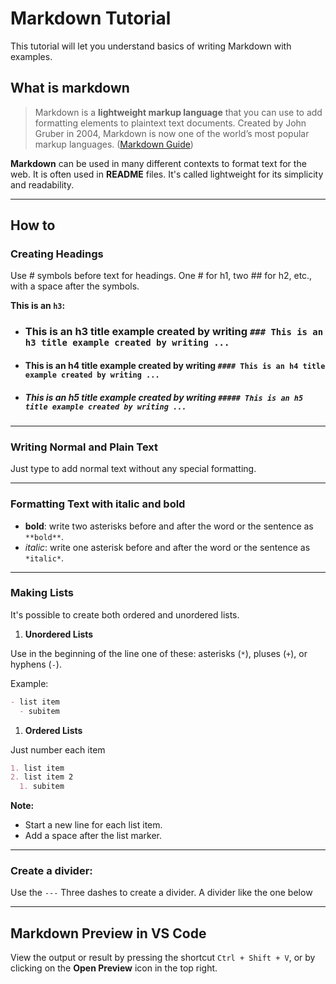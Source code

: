# Markdown Tutorial

This tutorial will let you understand basics of writing Markdown with examples.

## What is markdown

> Markdown is a **lightweight markup language** that you can use to add formatting elements to plaintext text documents. Created by John Gruber in 2004, Markdown is now one of the world’s most popular markup languages. 
> ([Markdown Guide](https://www.markdownguide.org/getting-started/))

**Markdown** can be used in many different contexts to format text for the web. It is often used in **README** files. It's called lightweight for its simplicity and readability.

---

## How to

### Creating Headings

Use # symbols before text for headings. One # for h1, two ## for h2, etc., with a space after the symbols.

**This is an `h3`:**
- ### This is an h3 title example created by writing `### This is an h3 title example created by writing ...`
- #### This is an h4 title example created by writing `#### This is an h4 title example created by writing ...`
- ##### This is an h5 title example created by writing `##### This is an h5 title example created by writing ...`

---

### Writing Normal and Plain Text

Just type to add normal text without any special formatting.

---

### Formatting Text with italic and bold

- **bold**: write two asterisks before and after the word or the sentence as `**bold**`.
- *italic*: write one asterisk before and after the word or the sentence as `*italic*`.

---

### Making Lists

It's possible to create both ordered and unordered lists.

1. **Unordered Lists**

Use in the beginning of the line one of these: asterisks (`*`), pluses (`+`), or hyphens (`-`).

Example:

```markdown
- list item
  - subitem
```

1. **Ordered Lists**

Just number each item

```markdown
1. list item
2. list item 2
  1. subitem
```

**Note:**

- Start a new line for each list item.
- Add a space after the list marker.

---

### Create a divider:

Use the `---` Three dashes to create a divider. A divider like the one below

---

## Markdown Preview in VS Code

View the output or result by pressing the shortcut `Ctrl + Shift + V`, or by clicking on the **Open Preview** icon in the top right.